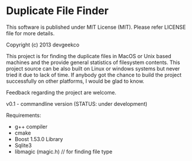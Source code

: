 Duplicate File Finder
=====================

This software is published under MIT License (MIT). Please refer LICENSE file for more details.

Copyright (c) 2013 devgeekco

This project is for finding the duplicate files in MacOS or Unix based machines and the provide general statistics of filesystem contents. This project source can be also built on Linux or windows systems but never tried it due to lack of time. If anybody got the chance to build the project successfully on other platforms, I would be glad to know.

Feedback regarding the project are welcome. 

v0.1 - commandline version (STATUS: under development)

Requirements:

* g++ compiler
* cmake
* Boost 1.53.0 Library
* Sqlite3
* libmagic (magic.h) // for finding file type  

